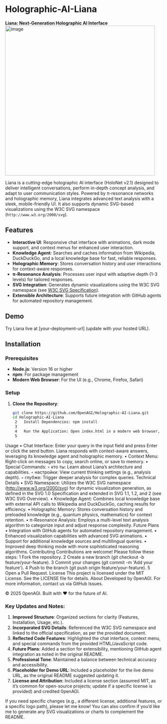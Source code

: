 
# Holographic-AI-Liana

**Liana: Next-Generation Holographic AI Interface**
<img width="480" height="480" alt="image" src="https://github.com/user-attachments/assets/3ff22b3e-d71c-494a-90b8-b6fcefa5fd94" />

Liana is a cutting-edge holographic AI interface (HoloNet v2.1) designed to deliver intelligent conversations, perform in-depth concept analysis, and adapt to user communication styles. Powered by π-resonance networks and holographic memory, Liana integrates advanced text analysis with a sleek, mobile-friendly UI. It also supports dynamic SVG-based visualizations using the W3C SVG namespace (`http://www.w3.org/2000/svg`).

## Features

- **Interactive UI**: Responsive chat interface with animations, dark mode support, and context menus for enhanced user interaction.
- **Knowledge Agent**: Searches and caches information from Wikipedia, DuckDuckGo, and a local knowledge base for fast, reliable responses.
- **Holographic Memory**: Stores conversation history and user interactions for context-aware responses.
- **π-Resonance Analysis**: Processes user input with adaptive depth (1-3 levels) for tailored responses.
- **SVG Integration**: Generates dynamic visualizations using the W3C SVG namespace (see [W3C SVG Specification](https://www.w3.org/TR/SVG/)).
- **Extensible Architecture**: Supports future integration with GitHub agents for automated repository management.

## Demo

Try Liana live at [your-deployment-url] (update with your hosted URL).

## Installation

### Prerequisites

- **Node.js**: Version 16 or higher
- **npm**: For package management
- **Modern Web Browser**: For the UI (e.g., Chrome, Firefox, Safari)

### Setup

1. **Clone the Repository**:
   ```bash
   git clone https://github.com/0penAGI/Holographic-AI-Liana.git
   cd Holographic-AI-Liana
	2	Install Dependencies: npm install
	3	
	4	Run the Application: Open index.html in a modern web browser, or start a local server: npm start
	5	
Usage
	•	Chat Interface: Enter your query in the input field and press Enter or click the send button. Liana responds with context-aware answers, leveraging its knowledge agent and holographic memory.
	•	Context Menu: Right-click on messages to copy, search online, or save to memory.
	•	Special Commands:
	◦	кто ты: Learn about Liana’s architecture and capabilities.
	◦	настройки: View current thinking settings (e.g., analysis depth).
	◦	глубже: Trigger deeper analysis for complex queries.
Technical Details
	•	SVG Namespace: Utilizes the W3C SVG namespace (http://www.w3.org/2000/svg) for dynamic visualization generation, as defined in the SVG 1.0 Specification and extended in SVG 1.1, 1.2, and 2 (see W3C SVG Overview).
	•	Knowledge Agent: Combines local knowledge base with external API calls to Wikipedia and DuckDuckGo, caching results for efficiency.
	•	Holographic Memory: Stores conversation history and preloaded knowledge (e.g., quantum physics, mathematics) for context retention.
	•	π-Resonance Analysis: Employs a multi-level text analysis algorithm to categorize input and adjust response complexity.
Future Plans
	•	Integration with GitHub agents for automated repository management.
	•	Enhanced visualization capabilities with advanced SVG animations.
	•	Support for additional knowledge sources and multilingual queries.
	•	Improved deep thinking mode with more sophisticated reasoning algorithms.
Contributing
Contributions are welcome! Please follow these steps:
	1	Fork the repository.
	2	Create a new branch (git checkout -b feature/your-feature).
	3	Commit your changes (git commit -m 'Add your feature').
	4	Push to the branch (git push origin feature/your-feature).
	5	Open a Pull Request.
License
This project is licensed under the MIT License. See the LICENSE file for details.
About
Developed by 0penAGI. For more information, contact us via GitHub Issues.

© 2025 0penAGI. Built with ❤️ for the future of AI.
### Key Updates and Notes:
1. **Improved Structure**: Organized sections for clarity (Features, Installation, Usage, etc.).
2. **Incorporated SVG Details**: Referenced the W3C SVG namespace and linked to the official specification, as per the provided document.
3. **Reflected Code Features**: Highlighted the chat interface, context menu, and special commands from the provided HTML/JavaScript code.
4. **Future Plans**: Added a section for extensibility, mentioning GitHub agent integration as noted in the original README.
5. **Professional Tone**: Maintained a balance between technical accuracy and accessibility.
6. **Placeholder for Demo URL**: Included a placeholder for the live demo URL, as the original README suggested updating it.
7. **License and Attribution**: Included a license section (assumed MIT, as it’s common for open-source projects; update if a specific license is provided) and credited 0penAGI.

If you need specific changes (e.g., a different license, additional features, or a specific logo path), please let me know! You can also confirm if you’d like me to generate any SVG visualizations or charts to complement the README.
